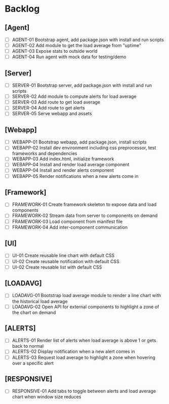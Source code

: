 # Backlog

## [Agent]
 - [ ] AGENT-01 Bootstrap agent, add package.json with install and run scripts
 - [ ] AGENT-02 Add module to get the load average from "uptime"
 - [ ] AGENT-03 Expose stats to outside world
 - [ ] AGENT-04 Run agent with mock data for testing/demo

## [Server]
 - [ ] SERVER-01 Bootstrap server, add package.json with install and run scripts
 - [ ] SERVER-02 Add module to compute alerts for load average
 - [ ] SERVER-03 Add route to get load average 
 - [ ] SERVER-04 Add route to get alerts
 - [ ] SERVER-05 Serve webapp and assets 

## [Webapp]
 - [ ] WEBAPP-01 Bootstrap webapp, add package.json, install scripts
 - [ ] WEBAPP-02 Install dev environment including css preprocessor, test frameworks and dependencies
 - [ ] WEBAPP-03 Add index.html, initialize framework
 - [ ] WEBAPP-04 Install and render load average component
 - [ ] WEBAPP-04 Install and render alerts component
 - [ ] WEBAPP-05 Render notifications when a new alerts come in
 
## [Framework]
 - [ ] FRAMEWORK-01 Create framework skeleton to expose data and load components
 - [ ] FRAMEWORK-02 Stream data from server to components on demand
 - [ ] FRAMEWORK-03 Load component from manifest file
 - [ ] FRAMEWORK-04 Add inter-component communication

## [UI]
 - [ ] UI-01 Create reusable line chart with default CSS
 - [ ] UI-02 Create reusable notification with default CSS
 - [ ] UI-02 Create reusable list with default CSS

## [LOADAVG]
 - [ ] LOADAVG-01 Bootstrap load average module to render a line chart with the historical load average
 - [ ] LOADAVG-02 Open API for external components to highlight a zone of the chart on demand
 
## [ALERTS]
 - [ ] ALERTS-01 Render list of alerts when load average is above 1 or gets back to normal
 - [ ] ALERTS-02 Display notification when a new alert comes in
 - [ ] ALERTS-03 Request load average to highlight a zone when hovering over a specific alert
 
## [RESPONSIVE]
 - [ ] RESPONSIVE-01 Add tabs to toggle between alerts and load average chart when window size reduces